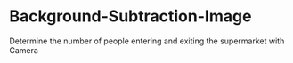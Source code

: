 # Background-Subtraction-Image
Determine the number of people entering and exiting the supermarket with Camera
